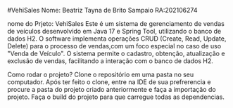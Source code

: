 #VehiSales
Nome: Beatriz Tayna de Brito Sampaio     RA:202106274


nome do Prjeto: VehiSales
Este é um sistema de gerenciamento de vendas de veículos desenvolvido em Java 17 e Spring Tool, utilizando o banco de dados H2. O software implementa operações CRUD (Create, Read, Update, Delete) para o processo de vendas,com um foco especial no caso de uso "Venda de Veículo". O sistema permite o cadastro, obtenção, atualização e exclusão de vendas, facilitando a interação com o banco de dados H2.

Como rodar o projeto?
Clone o repositório em uma pasta no seu computador.
Após ter feito o clone, entre na IDE de sua prefrerencia e procure a pasta do projeto criado anteriormente e faça a importação do projeto.
Faça o build do projeto para que carregue todas as dependencias.

